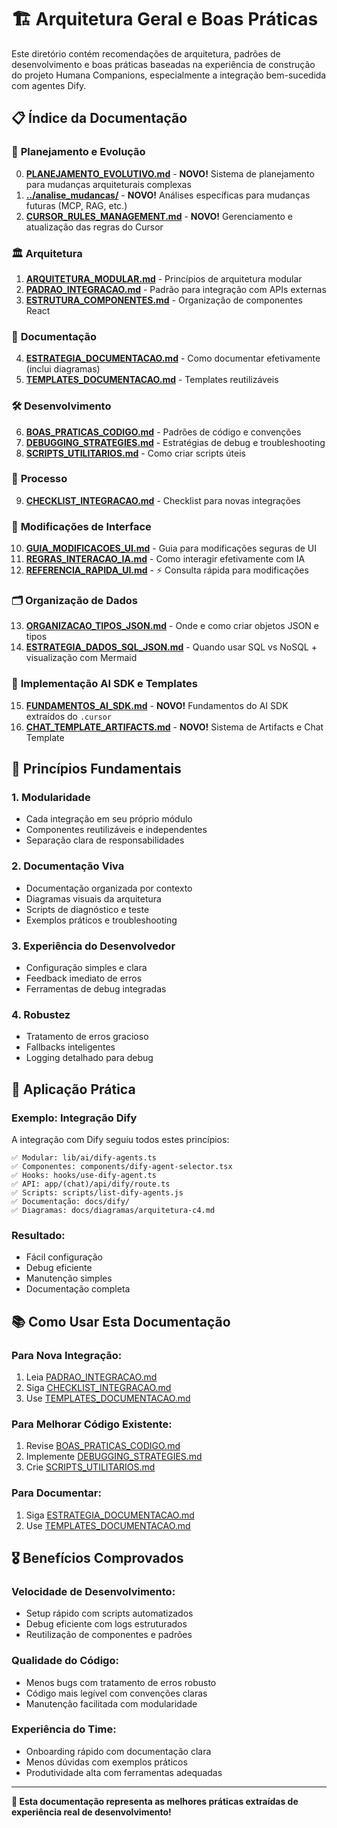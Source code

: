 # 🏗️ Arquitetura Geral e Boas Práticas

Este diretório contém recomendações de arquitetura, padrões de desenvolvimento e boas práticas baseadas na experiência de construção do projeto Humana Companions, especialmente a integração bem-sucedida com agentes Dify.

## 📋 Índice da Documentação

### 🎯 **Planejamento e Evolução** 
0. **[PLANEJAMENTO_EVOLUTIVO.md](./PLANEJAMENTO_EVOLUTIVO.md)** - **NOVO!** Sistema de planejamento para mudanças arquiteturais complexas
0. **[../analise_mudancas/](../analise_mudancas/)** - **NOVO!** Análises específicas para mudanças futuras (MCP, RAG, etc.)
0. **[CURSOR_RULES_MANAGEMENT.md](../CURSOR_RULES_MANAGEMENT.md)** - **NOVO!** Gerenciamento e atualização das regras do Cursor

### 🏛️ **Arquitetura**
1. **[ARQUITETURA_MODULAR.md](./ARQUITETURA_MODULAR.md)** - Princípios de arquitetura modular
2. **[PADRAO_INTEGRACAO.md](./PADRAO_INTEGRACAO.md)** - Padrão para integração com APIs externas
3. **[ESTRUTURA_COMPONENTES.md](./ESTRUTURA_COMPONENTES.md)** - Organização de componentes React

### 📝 **Documentação**
4. **[ESTRATEGIA_DOCUMENTACAO.md](./ESTRATEGIA_DOCUMENTACAO.md)** - Como documentar efetivamente (inclui diagramas)
5. **[TEMPLATES_DOCUMENTACAO.md](./TEMPLATES_DOCUMENTACAO.md)** - Templates reutilizáveis

### 🛠️ **Desenvolvimento**
6. **[BOAS_PRATICAS_CODIGO.md](./BOAS_PRATICAS_CODIGO.md)** - Padrões de código e convenções
7. **[DEBUGGING_STRATEGIES.md](./DEBUGGING_STRATEGIES.md)** - Estratégias de debug e troubleshooting
8. **[SCRIPTS_UTILITARIOS.md](./SCRIPTS_UTILITARIOS.md)** - Como criar scripts úteis

### 🔄 **Processo**
9. **[CHECKLIST_INTEGRACAO.md](./CHECKLIST_INTEGRACAO.md)** - Checklist para novas integrações

### 🎨 **Modificações de Interface**
10. **[GUIA_MODIFICACOES_UI.md](./GUIA_MODIFICACOES_UI.md)** - Guia para modificações seguras de UI
11. **[REGRAS_INTERACAO_IA.md](./REGRAS_INTERACAO_IA.md)** - Como interagir efetivamente com IA
12. **[REFERENCIA_RAPIDA_UI.md](./REFERENCIA_RAPIDA_UI.md)** - ⚡ Consulta rápida para modificações

### 🗂️ **Organização de Dados**
13. **[ORGANIZACAO_TIPOS_JSON.md](./ORGANIZACAO_TIPOS_JSON.md)** - Onde e como criar objetos JSON e tipos
14. **[ESTRATEGIA_DADOS_SQL_JSON.md](./ESTRATEGIA_DADOS_SQL_JSON.md)** - Quando usar SQL vs NoSQL + visualização com Mermaid

### 🤖 **Implementação AI SDK e Templates**
15. **[FUNDAMENTOS_AI_SDK.md](./FUNDAMENTOS_AI_SDK.md)** - **NOVO!** Fundamentos do AI SDK extraídos do `.cursor`
16. **[CHAT_TEMPLATE_ARTIFACTS.md](./CHAT_TEMPLATE_ARTIFACTS.md)** - **NOVO!** Sistema de Artifacts e Chat Template

## 🎯 Princípios Fundamentais

### **1. Modularidade**
- Cada integração em seu próprio módulo
- Componentes reutilizáveis e independentes
- Separação clara de responsabilidades

### **2. Documentação Viva**
- Documentação organizada por contexto
- Diagramas visuais da arquitetura
- Scripts de diagnóstico e teste
- Exemplos práticos e troubleshooting

### **3. Experiência do Desenvolvedor**
- Configuração simples e clara
- Feedback imediato de erros
- Ferramentas de debug integradas

### **4. Robustez**
- Tratamento de erros gracioso
- Fallbacks inteligentes
- Logging detalhado para debug

## 🚀 Aplicação Prática

### **Exemplo: Integração Dify**
A integração com Dify seguiu todos estes princípios:

```
✅ Modular: lib/ai/dify-agents.ts
✅ Componentes: components/dify-agent-selector.tsx
✅ Hooks: hooks/use-dify-agent.ts
✅ API: app/(chat)/api/dify/route.ts
✅ Scripts: scripts/list-dify-agents.js
✅ Documentação: docs/dify/
✅ Diagramas: docs/diagramas/arquitetura-c4.md
```

### **Resultado:**
- Fácil configuração
- Debug eficiente
- Manutenção simples
- Documentação completa

## 📚 Como Usar Esta Documentação

### **Para Nova Integração:**
1. Leia [PADRAO_INTEGRACAO.md](./PADRAO_INTEGRACAO.md)
2. Siga [CHECKLIST_INTEGRACAO.md](./CHECKLIST_INTEGRACAO.md)
3. Use [TEMPLATES_DOCUMENTACAO.md](./TEMPLATES_DOCUMENTACAO.md)

### **Para Melhorar Código Existente:**
1. Revise [BOAS_PRATICAS_CODIGO.md](./BOAS_PRATICAS_CODIGO.md)
2. Implemente [DEBUGGING_STRATEGIES.md](./DEBUGGING_STRATEGIES.md)
3. Crie [SCRIPTS_UTILITARIOS.md](./SCRIPTS_UTILITARIOS.md)

### **Para Documentar:**
1. Siga [ESTRATEGIA_DOCUMENTACAO.md](./ESTRATEGIA_DOCUMENTACAO.md)
2. Use [TEMPLATES_DOCUMENTACAO.md](./TEMPLATES_DOCUMENTACAO.md)

## 🎖️ Benefícios Comprovados

### **Velocidade de Desenvolvimento:**
- Setup rápido com scripts automatizados
- Debug eficiente com logs estruturados
- Reutilização de componentes e padrões

### **Qualidade do Código:**
- Menos bugs com tratamento de erros robusto
- Código mais legível com convenções claras
- Manutenção facilitada com modularidade

### **Experiência do Time:**
- Onboarding rápido com documentação clara
- Menos dúvidas com exemplos práticos
- Produtividade alta com ferramentas adequadas

---

**🎯 Esta documentação representa as melhores práticas extraídas de experiência real de desenvolvimento!** 
